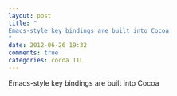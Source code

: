 ```yaml
---
layout: post
title: "
Emacs-style key bindings are built into Cocoa
"
date: 2012-06-26 19:32
comments: true
categories: cocoa TIL
---
```


Emacs-style key bindings are built into Cocoa

